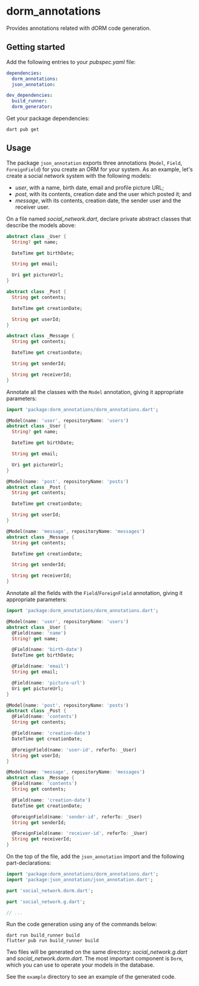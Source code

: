 # dorm_annotations

Provides annotations related with dORM code generation.

## Getting started

Add the following entries to your *pubspec.yaml* file:

```yaml
dependencies:
  dorm_annotations:
  json_annotation:

dev_dependencies:
  build_runner:
  dorm_generator:
```

Get your package dependencies:

```shell
dart pub get
```

## Usage

The package `json_annotation` exports three annotations (`Model`, `Field`, `ForeignField`) for you
create an ORM for your system. As an example, let's create a social network system with the
following models:

- *user*, with a name, birth date, email and profile picture URL;
- *post*, with its contents, creation date and the user which posted it; and
- *message*, with its contents, creation date, the sender user and the receiver user.

On a file named *social_network.dart*, declare private abstract classes that describe the models
above:

```dart
abstract class _User {
  String? get name;

  DateTime get birthDate;

  String get email;

  Uri get pictureUrl;
}

abstract class _Post {
  String get contents;

  DateTime get creationDate;

  String get userId;
}

abstract class _Message {
  String get contents;

  DateTime get creationDate;

  String get senderId;

  String get receiverId;
}
```

Annotate all the classes with the `Model` annotation, giving it appropriate parameters:

```dart
import 'package:dorm_annotations/dorm_annotations.dart';

@Model(name: 'user', repositoryName: 'users')
abstract class _User {
  String? get name;

  DateTime get birthDate;

  String get email;

  Uri get pictureUrl;
}

@Model(name: 'post', repositoryName: 'posts')
abstract class _Post {
  String get contents;

  DateTime get creationDate;

  String get userId;
}

@Model(name: 'message', repositoryName: 'messages')
abstract class _Message {
  String get contents;

  DateTime get creationDate;

  String get senderId;

  String get receiverId;
}
```

Annotate all the fields with the `Field`/`ForeignField` annotation, giving it appropriate
parameters:

```dart
import 'package:dorm_annotations/dorm_annotations.dart';

@Model(name: 'user', repositoryName: 'users')
abstract class _User {
  @Field(name: 'name')
  String? get name;

  @Field(name: 'birth-date')
  DateTime get birthDate;

  @Field(name: 'email')
  String get email;

  @Field(name: 'picture-url')
  Uri get pictureUrl;
}

@Model(name: 'post', repositoryName: 'posts')
abstract class _Post {
  @Field(name: 'contents')
  String get contents;

  @Field(name: 'creation-date')
  DateTime get creationDate;

  @ForeignField(name: 'user-id', referTo: _User)
  String get userId;
}

@Model(name: 'message', repositoryName: 'messages')
abstract class _Message {
  @Field(name: 'contents')
  String get contents;

  @Field(name: 'creation-date')
  DateTime get creationDate;

  @ForeignField(name: 'sender-id', referTo: _User)
  String get senderId;

  @ForeignField(name: 'receiver-id', referTo: _User)
  String get receiverId;
}
```

On the top of the file, add the `json_annotation` import and the following part-declarations:

```dart
import 'package:dorm_annotations/dorm_annotations.dart';
import 'package:json_annotation/json_annotation.dart';

part 'social_network.dorm.dart';

part 'social_network.g.dart';

// ...
```

Run the code generation using any of the commands below:

```shell
dart run build_runner build
flutter pub run build_runner build
```

Two files will be generated on the same directory: *social_network.g.dart* and
*social_network.dorm.dart*. The most important component is `Dorm`, which you can use to operate 
your models in the database.

See the `example` directory to see an example of the generated code.
